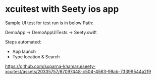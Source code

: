 # xcuitest with Seety ios app


Sample UI test for test run is in below Path:

DemoApp -> DemoAppUITests -> Seety.swift

Steps automated:
- App launch
- Type location & Search



https://github.com/suparna-khamaru/seety-xcuitest/assets/20335757/67097448-c504-4563-98ab-73399544a2f9

